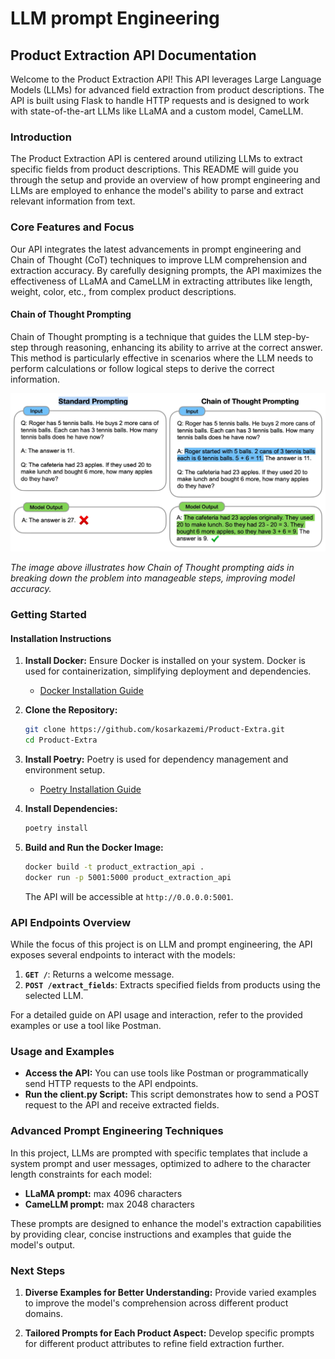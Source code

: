 # LLM prompt Engineering

## Product Extraction API Documentation


Welcome to the Product Extraction API! This API leverages Large Language Models (LLMs) for advanced field extraction from product descriptions. The API is built using Flask to handle HTTP requests and is designed to work with state-of-the-art LLMs like LLaMA and a custom model, CameLLM.


### Introduction


The Product Extraction API is centered around utilizing LLMs to extract specific fields from product descriptions. This README will guide you through the setup and provide an overview of how prompt engineering and LLMs are employed to enhance the model's ability to parse and extract relevant information from text.


### Core Features and Focus


Our API integrates the latest advancements in prompt engineering and Chain of Thought (CoT) techniques to improve LLM comprehension and extraction accuracy. By carefully designing prompts, the API maximizes the effectiveness of LLaMA and CameLLM in extracting attributes like length, weight, color, etc., from complex product descriptions.


#### Chain of Thought Prompting


Chain of Thought prompting is a technique that guides the LLM step-by-step through reasoning, enhancing its ability to arrive at the correct answer. This method is particularly effective in scenarios where the LLM needs to perform calculations or follow logical steps to derive the correct information.


![Chain of Thought Example](chain_of_thought_example-ad98abdca61405f66417751bdb3fba05.webp)


*The image above illustrates how Chain of Thought prompting aids in breaking down the problem into manageable steps, improving model accuracy.*


### Getting Started


#### Installation Instructions


1. **Install Docker:**
   Ensure Docker is installed on your system. Docker is used for containerization, simplifying deployment and dependencies.
   - [Docker Installation Guide](https://docs.docker.com/get-docker/)


2. **Clone the Repository:**
   ```bash
   git clone https://github.com/kosarkazemi/Product-Extra.git
   cd Product-Extra
   ```


3. **Install Poetry:**
   Poetry is used for dependency management and environment setup.
   - [Poetry Installation Guide](https://python-poetry.org/docs/)


4. **Install Dependencies:**
   ```bash
   poetry install
   ```


5. **Build and Run the Docker Image:**
   ```bash
   docker build -t product_extraction_api .
   docker run -p 5001:5000 product_extraction_api
   ```
   The API will be accessible at `http://0.0.0.0:5001`.


### API Endpoints Overview


While the focus of this project is on LLM and prompt engineering, the API exposes several endpoints to interact with the models:


1. **`GET /`**: Returns a welcome message.
2. **`POST /extract_fields`**: Extracts specified fields from products using the selected LLM.


For a detailed guide on API usage and interaction, refer to the provided examples or use a tool like Postman.


### Usage and Examples


- **Access the API:** You can use tools like Postman or programmatically send HTTP requests to the API endpoints.
- **Run the client.py Script:** This script demonstrates how to send a POST request to the API and receive extracted fields.


### Advanced Prompt Engineering Techniques


In this project, LLMs are prompted with specific templates that include a system prompt and user messages, optimized to adhere to the character length constraints for each model:
- **LLaMA prompt:** max 4096 characters
- **CameLLM prompt:** max 2048 characters


These prompts are designed to enhance the model's extraction capabilities by providing clear, concise instructions and examples that guide the model's output.


### Next Steps


1. **Diverse Examples for Better Understanding:**
   Provide varied examples to improve the model's comprehension across different product domains.


2. **Tailored Prompts for Each Product Aspect:**
   Develop specific prompts for different product attributes to refine field extraction further.


